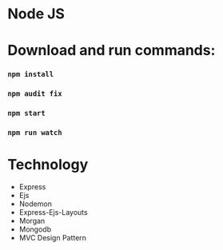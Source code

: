 # Node JS

# Download and run commands:
### `npm install` 
### `npm audit fix`
### `npm start`
### `npm run watch`

# 
# Technology
- Express
- Ejs
- Nodemon
- Express-Ejs-Layouts
- Morgan
- Mongodb
- MVC Design Pattern
